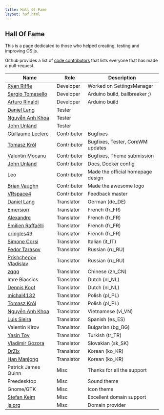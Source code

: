 ```yaml
---
title: Hall Of Fame
layout: hof.html
---
```


## Hall Of Fame

This is a page dedicated to those who helped creating, testing and improving OS.js.

Github provides a list of [code contributors](https://github.com/andersevenrud/OS.js-v2/graphs/contributors) that lists everyone that has made a pull-request.

| Name                                                        | Role         | Description                      |
| ----------------------------------------------------------- | ------------ | -------------------------------- |
| [Ryan Riffle](https://github.com/RyanRiffle)                | Developer    | Worked on SettingsManager        |
| [Sergio Tomasello](https://github.com/sergiotomasello)      | Developer    | Arduino build, ballbreaker ;)    |
| [Arturo Rinaldi](https://github.com/artynet)                | Developer    | Arduino build                    |
| [Daniel Lang](https://github.com/danielang)                 | Tester       |                                  |
| [Nguyễn Anh Khoa](https://github.com/khoaakt)               | Tester       |                                  |
| [John Unland](https://github.com/junland)                   | Tester       |                                  |
| [Guillaume Leclerc](https://github.com/GuillaumeLeclerc)    | Contributor  | Bugfixes                         |
| [Tomasz Król](https://github.com/twkrol)                    | Contributor  | Bugfixes, Tester, CoreWM updates |
| [Valentin Mocanu](https://github.com/rontav)                | Contributor  | Bugfixes, Theme submission       |
| [John Unland](https://github.com/junland)                   | Contributor  | Docs, Docker config              |
| Leo                                                         | Contributor  | Made the official homepage design|
| [Brian Vaughn](https://github.com/bvaughn)                  | Contributor  | Made the awesome logo            |
| [VRspace4](https://github.com/VRspace4)                     | Contributor  | Feedback master                  |
| [Daniel Lang](https://github.com/danielang)                 | Translator   | German (de_DE)                   |
| [Emersion](https://github.com/emersion)                     | Translator   | French (fr_FR)                   |
| [Alexandre](https://github.com/Bouhnosaure)                 | Translator   | French (fr_FR)                   |
| [Emilien Raffaëlli](https://github.com/eraffaelli)          | Translator   | French (fr_FR)                   |
| [pringles49](https://github.com/pringles49)                 | Translator   | French (fr_FR)                   |
| [Simone Corsi](https://github.com/Kirkhammetz)              | Translator   | Italian (it_IT)                  |
| [Fedor Tarasov](https://github.com/Fabel)                   | Translator   | Russian (ru_RU)                  |
| [Prishchepov Vladislav](https://github.com/vlad008)         | Translator   | Russian (ru_RU)                  |
| [zqqq](https://github.com/zqqq)                             | Translator   | Chinese (zh_CN)                  |
| Imre Biacsics                                               | Translator   | Dutch (nl_NL)                    |
| [Dennis Koot](https://github.com/koter84)                   | Translator   | Dutch (nl_NL)                    |
| [michal4132](https://github.com/michal4132)                 | Translator   | Polish (pl_PL)                   |
| [Tomasz Król](https://github.com/twkrol)                    | Translator   | Polish (pl_PL)                   |
| [Nguyễn Anh Khoa](https://github.com/khoaakt)               | Translator   | Vietnamese (vi_VN)               |
| [Luis Sieira](https://github.com/sieira)                    | Translator   | Spanish (es_ES)                  |
| Valentin Kirov                                              | Translator   | Bulgarian (bg_BG)                |
| [Yasin Toy](https://github.com/yasintoy)                    | Translator   | Turkish (tr_TR)                  |
| [Vladimir Gozora](https://github.com/gozora)                | Translator   | Slovakian (sk_SK)                |
| [DrZix](https://github.com/drzix)                           | Translator   | Korean (ko_KR)                   |
| [Han Manjong](https://github.com/iBluemind)                 | Translator   | Korean (ko_KR)                   |
| Patrick James Quinn                                         | Misc         | Thanks for all the support       |
| Freedesktop                                                 | Misc         | Sound theme                      |
| Gnome/GTK                                                   | Misc         | Icon theme                       |
| [Stefan Keim](https://github.com/indus)                     | Misc         | Excellent domain support         |
| [js.org](https://github.com/js-org)                         | Misc         | Domain provider                  |

